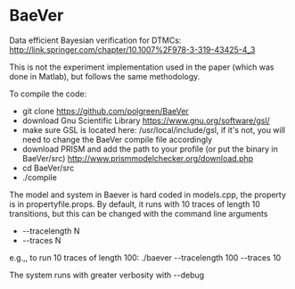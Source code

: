 # BaeVer

Data efficient Bayesian verification for DTMCs: 
http://link.springer.com/chapter/10.1007%2F978-3-319-43425-4_3

This is not the experiment implementation used in the paper (which was done in Matlab), but follows the same methodology. 

To compile the code:
- git clone https://github.com/polgreen/BaeVer
- download Gnu Scientific Library https://www.gnu.org/software/gsl/
- make sure GSL is located here: /usr/local/include/gsl, if it's not, you will need to change the BaeVer compile file accordingly
- download PRISM and add the path to your profile (or put the binary in BaeVer/src) http://www.prismmodelchecker.org/download.php
- cd BaeVer/src
- ./compile

The model and system in Baever is hard coded in models.cpp, the property is in propertyfile.props. By default, it runs with 10 traces of length 10 transitions, but this can be changed with the command line arguments
- --tracelength N
- --traces N

e.g.,, to run 10 traces of length 100: ./baever --tracelength 100 --traces 10

The system runs with greater verbosity with --debug


